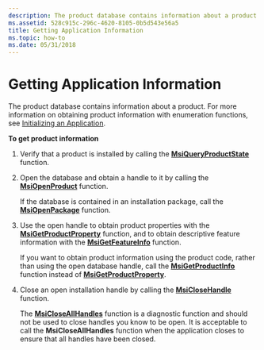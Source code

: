 ```yaml
---
description: The product database contains information about a product. For more information on obtaining product information with enumeration functions, see Initializing an Application.
ms.assetid: 528c915c-296c-4620-8105-0b5d543e56a5
title: Getting Application Information
ms.topic: how-to
ms.date: 05/31/2018
---
```


# Getting Application Information

The product database contains information about a product. For more information on obtaining product information with enumeration functions, see [Initializing an Application](initializing-an-application.md).

**To get product information**

1.  Verify that a product is installed by calling the [**MsiQueryProductState**](/windows/desktop/api/Msi/nf-msi-msiqueryproductstatea) function.
2.  Open the database and obtain a handle to it by calling the [**MsiOpenProduct**](/windows/desktop/api/Msi/nf-msi-msiopenproducta) function.

    If the database is contained in an installation package, call the [**MsiOpenPackage**](/windows/desktop/api/Msi/nf-msi-msiopenpackagea) function.

3.  Use the open handle to obtain product properties with the [**MsiGetProductProperty**](/windows/desktop/api/Msi/nf-msi-msigetproductpropertya) function, and to obtain descriptive feature information with the [**MsiGetFeatureInfo**](/windows/desktop/api/Msi/nf-msi-msigetfeatureinfoa) function.

    If you want to obtain product information using the product code, rather than using the open database handle, call the [**MsiGetProductInfo**](/windows/desktop/api/Msi/nf-msi-msigetproductinfoa) function instead of [**MsiGetProductProperty**](/windows/desktop/api/Msi/nf-msi-msigetproductpropertya).

4.  Close an open installation handle by calling the [**MsiCloseHandle**](/windows/desktop/api/Msi/nf-msi-msiclosehandle) function.

    The [**MsiCloseAllHandles**](/windows/desktop/api/Msi/nf-msi-msicloseallhandles) function is a diagnostic function and should not be used to close handles you know to be open. It is acceptable to call the **MsiCloseAllHandles** function when the application closes to ensure that all handles have been closed.

 

 




